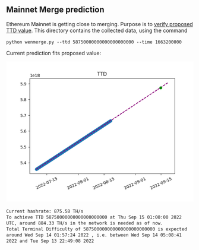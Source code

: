## Mainnet Merge prediction

Ethereum Mainnet is getting close to merging. Purpose is to [verify proposed TTD value](https://twitter.com/VitalikButerin/status/1558072902972473344). This directory contains the collected data, using the command

```
python wenmerge.py --ttd 58750000000000000000000 --time 1663200000
```

Current prediction fits proposed value: 

![](./chart.png)
```
Current hashrate: 875.58 TH/s
To achieve TTD 58750000000000000000000 at Thu Sep 15 01:00:00 2022 UTC, around 884.33 TH/s in the network is needed as of now.
Total Terminal Difficulty of 587500000000000000000000000 is expected around Wed Sep 14 01:57:24 2022 , i.e. between Wed Sep 14 05:08:41 2022 and Tue Sep 13 22:49:08 2022
```
